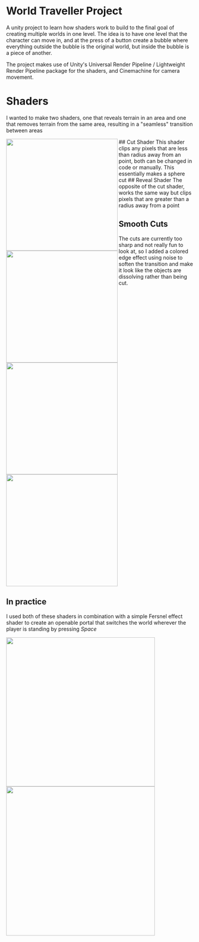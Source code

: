 # World Traveller Project
A unity project to learn how shaders work to build to the final goal of creating multiple worlds in one level. The idea is to have one level that the character can move in, and at the press of a button create a  bubble where everything outside the bubble is the original world, but inside the bubble is a piece of another.


The project makes use of Unity's Universal Render Pipeline / Lightweight Render Pipeline package for the shaders, and Cinemachine for camera movement.


# Shaders
I wanted to make two shaders, one that reveals terrain in an area and one that removes terrain from the same area, resulting in a "seamless" transition between areas

<img src="https://github.com/tobymcguire0/images/blob/main/WorldTravellerImg/RegularSliceShader.PNG" width=300 align=left>
## Cut Shader
This shader clips any pixels that are less than radius away from an point, both can be changed in code or manually. This essentially makes a sphere cut






<img src="https://github.com/tobymcguire0/images/blob/main/WorldTravellerImg/RevealRegular.PNG" width=300 align=left>
## Reveal Shader
The opposite of the cut shader, works the same way but clips pixels that are greater than a radius away from a point







## Smooth Cuts
The cuts are currently too sharp and not really fun to look at, so I added a colored edge effect using noise to soften the transition and make it look like the objects are dissolving rather than being cut.

<img src="https://github.com/tobymcguire0/images/blob/main/WorldTravellerImg/CutShaderNoiseOutline.PNG" width=300 align=center>

<img src="https://github.com/tobymcguire0/images/blob/main/WorldTravellerImg/RevealNoiseOutline.PNG" width=300 align=center>








## In practice
I used both of these shaders in combination with a simple Fersnel effect shader to create an openable portal that switches the world wherever the player is standing by pressing *Space*

<img src="https://github.com/tobymcguire0/images/blob/main/WorldTravellerImg/WorldNoBubble.PNG" width=400 align=center>

<img src="https://github.com/tobymcguire0/images/blob/main/WorldTravellerImg/WorldBubble.PNG" width=400 align=center>

